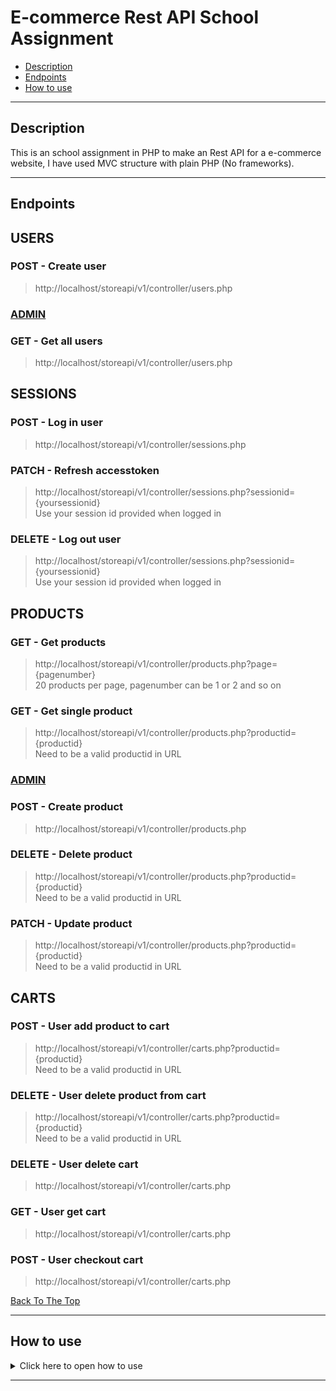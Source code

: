 # E-commerce Rest API School Assignment

- [Description](#description)
- [Endpoints](#endpoints)
- [How to use](#how-to-use)

---

## Description

This is an school assignment in PHP to make an Rest API for a e-commerce website, I have used MVC structure with plain PHP (No frameworks).

---

## Endpoints


## USERS
### POST - Create user
>http://localhost/storeapi/v1/controller/users.php 
### <ins>ADMIN<ins>
### GET - Get all users
>http://localhost/storeapi/v1/controller/users.php

## SESSIONS
### POST - Log in user
>http://localhost/storeapi/v1/controller/sessions.php
### PATCH - Refresh accesstoken
>http://localhost/storeapi/v1/controller/sessions.php?sessionid={yoursessionid}</br>
Use your session id provided when logged in
### DELETE - Log out user
>http://localhost/storeapi/v1/controller/sessions.php?sessionid={yoursessionid}</br>
Use your session id provided when logged in
## PRODUCTS
### GET - Get products
>http://localhost/storeapi/v1/controller/products.php?page={pagenumber}</br>
20 products per page, pagenumber can be 1 or 2 and so on
### GET - Get single product
>http://localhost/storeapi/v1/controller/products.php?productid={productid}</br>
Need to be a valid productid in URL
### <ins>ADMIN</ins> 
### POST - Create product
>http://localhost/storeapi/v1/controller/products.php 
### DELETE - Delete product 
>http://localhost/storeapi/v1/controller/products.php?productid={productid}</br>
Need to be a valid productid in URL
### PATCH - Update product
>http://localhost/storeapi/v1/controller/products.php?productid={productid}</br>
Need to be a valid productid in URL
## CARTS
### POST - User add product to cart
>http://localhost/storeapi/v1/controller/carts.php?productid={productid}</br>
Need to be a valid productid in URL
### DELETE - User delete product from cart
>http://localhost/storeapi/v1/controller/carts.php?productid={productid}</br>
Need to be a valid productid in URL
### DELETE - User delete cart 
>http://localhost/storeapi/v1/controller/carts.php
### GET - User get cart 
>http://localhost/storeapi/v1/controller/carts.php
### POST - User checkout cart
>http://localhost/storeapi/v1/controller/carts.php


[Back To The Top](#Endpoints)


---


## How to use

<details>
<summary>Click here to open how to use</summary>

> You need these programs for the API to work
- Xampp or Mamp - Local database connecion
- Visual Studio Code or other code editor - To open or edit the code
- Postman - To send requests

> Download and use the API
- Step 1 - Clone this repository
- Step 2 - Start Xampp or Mamp and open phpMyAdmin
- Step 3 - Use the SQL script included in the project to create database with the name storedb
- Step 4 - Open Postman and start making requests!

> How to make request in Postman
## USERS
### Create user (POST)
You need to have Content-Type: application/json in header
```html
    {
    "username" : "olle1",
    "fullname" : "Olle Nilsson",
    "password" : "123",
    "email" : "olle.nilsson@medieinstitutet.se"
    }
```
Use endpoint provided
[Create user endpoint](#POST---Create-user)

### Get all users (GET)
You need to have Content-Type: application/json in header<br/>
You need to be logged in and user need to have role = admin in database<br/>
Use the accesstoken provided in header: Authorization = accesstoken

Use endpoint provided
[Get all users endpoint](#GET---Get-all-users)

## SESSIONS
### Log in user (POST)
You need to have Content-Type: application/json in header
```html
    {
    "username" : "olle1",
    "password" : "123"
    }
```
Use endpoint provided
[Log in endpoint](#POST---Log-in-user)

### Refresh accesstoken (PATCH)
You need to have Content-Type: application/json in header<br/>
Use the accesstoken provided in header: Authorization = accesstoken
```html
    {
    "refresh_token" : "refresh token provided when logged in"
    }
```
Use endpoint provided
[Refresh token endpoint](#PATCH---Refresh-accesstoken)

### Log out user (DELETE)
Use the accesstoken provided in header: Authorization = accesstoken<br/>
No input needed
Use endpoint provided
[Log out user endpoint](#DELETE---Log-out-user)

## PRODUCTS
### Get products (GET)
Use endpoint provided
[Get all products endpoint](#GET---Get-products)
### Get single product (GET)
Use endpoint provided
[Get single product endpoint](#GET---Get-single-product)
### Create product (POST)
You need to have Content-Type: application/json in header<br/>
You need to be logged in and user need to have role = admin in database<br/>
Use the accesstoken provided in header: Authorization = accesstoken
```html
    {
    "title" : "New product",
    "description" : "Description",
    "imgUrl" : "product.jpg",
    "price" : 170,
    "quantity" : 22
    }
```
Use endpoint provided
[Create product endpoint](#POST---Create-product)
### Delete single product (DELETE)
You need to be logged in and user need to have role = admin in database<br/>
Use the accesstoken provided in header: Authorization = accesstoken<br/>
Use endpoint provided
[Delete product endpoint](#DELETE---Delete-product)
### Update product (PATCH)
You need to have Content-Type: application/json in header<br/>
You need to be logged in and user need to have role = admin in database<br/>
Use the accesstoken provided in header: Authorization = accesstoken<br/>
You can update all fields or just one field
```html
    {
    "title" : "New product",
    "description" : "New description",
    "imgUrl" : "New img url",
    "price" : 12,
    "quantity" : 22
    }
```
Use endpoint provided
[Update product endpoint](#PATCH---Update-product)

## CARTS
### User add product to cart (POST)
You need to have Content-Type: application/json in header<br/>
You need to be logged in, Use the accesstoken provided in header: Authorization = accesstoken</br>
Use endpoint provided : 
[Add to cart endpoint](#POST---User-add-product-to-cart)

### User delete product from cart (DELETE)
You need to have Content-Type: application/json in header<br/>
You need to be logged in, Use the accesstoken provided in header: Authorization = accesstoken</br>
Use endpoint provided : 
[Delete from cart endpoint](#DELETE---User-delete-product-from-cart)

### User delete cart (DELETE)
You need to have Content-Type: application/json in header<br/>
You need to be logged in, Use the accesstoken provided in header: Authorization = accesstoken</br>
Use endpoint provided : 
[Delete cart endpoint](#DELETE---User-delete-cart)

### User get cart (GET)
You need to have Content-Type: application/json in header<br/>
You need to be logged in, Use the accesstoken provided in header: Authorization = accesstoken</br>
Use endpoint provided : 
[Get cart endpoint](#GET---User-get-cart)

### User checkout cart (POST)
You need to have Content-Type: application/json in header<br/>
You need to be logged in, Use the accesstoken provided in header: Authorization = accesstoken</br>
Use endpoint provided : 
[Checkout cart endpoint](#POST---User-checkout-cart)



[Back To The Top](#How-to-use)


</details>

---

